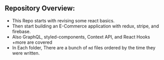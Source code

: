 ## Repository Overview:

  - This Repo starts with revising some react basics.
  - Then start building an E-Commerce application with redux, stripe, and firebase.
  - Also GraphQL, styled-components, Context API, and React Hooks +more are covered
  - In Each folder, There are a bunch of `md` files ordered by the time they were written.

